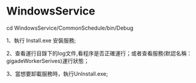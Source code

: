 # WindowsService

cd  WindowsService/CommonSchedule/bin/Debug

1、執行 Install.exe 安裝服務;

2、查看運行目錄下的log文件,看程序是否正確運行；或者查看服務(默認名稱：gigadeWorkerSerives)運行狀態；

3、當想要卸載服務時，執行UnInstall.exe;
